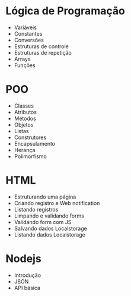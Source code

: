 # Lógica de Programação

* Variáveis
* Constantes
* Conversões
* Estruturas de controle
* Estruturas de repetição
* Arrays
* Funções

# POO

* Classes
* Atributos
* Métodos
* Objetos
* Listas
* Construtores
* Encapsulamento
* Herança
* Polimorfismo

# HTML

* Estruturando uma página
* Criando registro e Web notification
* Listando registros
* Limpando e validando forms
* Validando form com JS
* Salvando dados Localstorage
* Listando dados Localstorage

# Nodejs

* Introdução
* JSON
* API básica